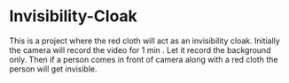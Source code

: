 # Invisibility-Cloak
This is a project where the red cloth will act as an invisibility cloak. Initially the camera will record the video for 1 min . Let it record the background only. Then if a person comes in front of camera along with a red cloth the person will get invisible.
